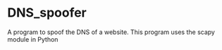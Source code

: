 # DNS_spoofer
A program to spoof the DNS of a website.  This program uses the scapy module in Python 
